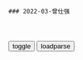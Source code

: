 ```tip
### 2022-03-曾仕强
```

<table id="tbc" style="white-space:pre-wrap">
</table>
<button onclick="toggleb()">toggle</button>
<button onclick="loadparse()">loadparse</button>
<br>
<!-- 🌸<br>🍅-　-🍑<hr>🍀 -->
<pre>
<textarea rows="30" cols="100" style="display: none" id="tar">

曾公在七年前，冒着折寿风险预言，封神榜时代已到来
https://mbd.baidu.com/newspage/data/videolanding?nid=sv_1047108967932185604&sourceFrom=pc_feedlist

上面有些古佛古神，他们开z治协商会议，要通过365尊神。

目前的时代正是封神榜的时代，各路英雄都出来，统统出来，重新来过。
21世界是个新的开始，重新又开始混沌未开，阴阳两判，四项八卦一路推出来。

<font size="1" style="color:#DCDCDC">2022-06-05</font>

曾仕强：zg人绝对不可以随便牺牲，但是zg人一定要从容就义！
https://mbd.baidu.com/newspage/data/videolanding?nid=sv_1146890154671288145&sourceFrom=rec

<font size="1" style="color:#DCDCDC">2022-06-02</font>

曾仕强：女人的第六感比较灵，那么男人要听女人的吗？
https://mbd.baidu.com/newspage/data/videolanding?nid=sv_54959642041152900&sourceFrom=pc_feedlist

我们所面对的经常是，资讯不充分，数据不正确。

女人的话一定要听，但是女人的话是不可以听的。

<font size="1" style="color:#DCDCDC">2022-05-05</font>

曾仕强：你去找钱，一辈子辛苦；钱来找你，生活轻松愉快
https://mbd.baidu.com/newspage/data/videolanding?nid=sv_7642913101254947800&sourceFrom=pc_feedlist

现代人，脑筋真够不清楚，把错的看成对的，把对的反而看成错的，然后洋洋得意。

你去找钱，一辈子很辛苦。钱来找你，你轻松愉快。

现在的理财专家，都是穷光蛋。一天到晚告诉人家哪一个股票会，哪一个股票会跌，这个人累了个半死，就是赚不着钱，那你还听他的？

<font size="1" style="color:#DCDCDC">2022-04-29</font>

曾仕强教授：你如果看清了自己，基本上就开悟了！
https://mbd.baidu.com/newspage/data/videolanding?nid=sv_13017235389568420561&sourceFrom=rec

第一，你这辈子来是干什么的。你可能到死都不知道。
很多人到六七十岁才知道，哎呀我根本不是做这些事情的，时间都浪费掉了。

第二，你知道怎样去完成你的人生使命吗？你也不知道。
第三，你开始做了，你会知道怎样做才会做更好吗？也不知道。
其实这三个是人生最要紧的事情，可是我们全不知道。

<font size="1" style="color:#DCDCDC">2022-04-27</font>

六十四卦中有“大过卦”与“小过卦”，分别有何含义｜百家讲坛
https://mbd.baidu.com/newspage/data/videolanding?nid=sv_292888622464824385&sourceFrom=rec

人为什么会小过不断，就是因为你不在意。

<font size="1" style="color:#DCDCDC">2022-04-27</font>

《易经》中常用的两个字悔和吝，它们分别有何深意？｜百家讲坛
https://mbd.baidu.com/newspage/data/videolanding?nid=sv_5285080922736034094&sourceFrom=rec

悔是从心就是我做错了，我心里面真的想改过，而且我会实际行动来补过。

吝是找理由。不是我有意的，我实在是没有办法，讲这些话就是无心要改变。
嘴巴找很多理由，来掩饰他的过错，心里头完全没有想要改过。

各位有没有发现，这是人生的规律。吉生吝，吝生凶，凶生悔，悔生吉。

<font size="1" style="color:#DCDCDC">2022-04-27</font>

曾仕强：凡是发生过的事情都是好事情，整天想东想西没有好处！
https://mbd.baidu.com/newspage/data/videolanding?nid=sv_8530937025441906921&sourceFrom=rec

易经是解开宇宙人生密码的一部宝典，是把人生的密码整个给你解开。

<font size="1" style="color:#DCDCDC">2022-04-27</font>

曾仕强教授：你会失败是因为你选择的失败！
https://mbd.baidu.com/newspage/data/videolanding?nid=sv_11660553978942137563&sourceFrom=rec

你会失败是因为你选择的失败，你要成功是因为你选择的成功。
一个人向成功的时候都是自己否定，以我的能力可能吗？以我的运气做得到吗？你就把自己的选择否定掉，所以一般人嘴巴都讲要成功，心里想的都是要失败，因为失败你比较没有压力，成功你的压力会越来越大。

<font size="1" style="color:#DCDCDC">2022-04-27</font>

曾仕强：地球，已经丧失了自我修复的力量，这是人类最大的威胁！
https://mbd.baidu.com/newspage/data/videolanding?nid=sv_4428181111087464167&sourceFrom=rec

这就是西方的文明，所造成的一个惨剧。不是悲剧，而是惨剧。zg人应该出来号召全世界，把我们美好的文化重现复兴，发扬到世界上去，否则人类是没救了。

人类不要想过正常气候的日子，气候异常变正常，正常变异常。

你真正了解zh文化，你要知道zg人要替自己所作所为负百分之百的责任。

<font size="1" style="color:#DCDCDC">2022-04-25</font>

曾仕强教授：改掉熬夜的习惯，才有健康的身体！
https://mbd.baidu.com/newspage/data/videolanding?nid=sv_12268672416225135590&sourceFrom=rec

晚上12点以前不睡觉的话，45岁以后什么病都出来了。

<font size="1" style="color:#DCDCDC">2022-04-25</font>

婚前睁大眼睛婚后睁一只眼闭一只眼
https://mbd.baidu.com/newspage/data/videolanding?nid=sv_3476910416224763800&sourceFrom=rec

好不容易选择一个人，天天跟他过不去，就是跟自己过不去。

<font size="1" style="color:#DCDCDC">2022-04-25</font>

曾仕强：懂得越多的人越不敢讲对错，越一知半解的越好像什么都懂
https://mbd.baidu.com/newspage/data/videolanding?nid=sv_7767539625906845359&sourceFrom=pc_feedlist

<font size="1" style="color:#DCDCDC">2022-04-25</font>

曾仕强：读《易经》，就是要及时悔改，老天随时给我们回头的路
https://mbd.baidu.com/newspage/data/videolanding?nid=sv_2542886418315394847&sourceFrom=pc_feedlist

我们没有当g的时候，良心最好。

<font size="1" style="color:#DCDCDC">2022-04-25</font>

曾仕强：怎么做才能得到领导的赏识？学会这个方法绝对有效
https://mbd.baidu.com/newspage/data/videolanding?nid=sv_10457396732918106831&sourceFrom=pc_feedlist

<font size="1" style="color:#DCDCDC">2022-04-25</font>

曾仕强：要相信明哲保身，智慧的人都懂得做隐士，最怕你当硬汉
https://mbd.baidu.com/newspage/data/videolanding?nid=sv_1186513407860990781&sourceFrom=rec

年轻人永远是被利用的一群，就是因为你有正义感。你所知又不多，又充满了正义，就很容易被人家拿来当工具。

<font size="1" style="color:#DCDCDC">2022-04-25</font>

曾仕强：人生必须要通过一些检验，谁都跑不掉｜百家讲坛
https://mbd.baidu.com/newspage/data/videolanding?nid=sv_8803902742300506588&sourceFrom=pc_feedlist

<font size="1" style="color:#DCDCDC">2022-04-25</font>

曾仕强：与人沟通千万记住有个距离感，更有利于你结识善缘
https://mbd.baidu.com/newspage/data/videolanding?nid=sv_3866538320236112837&sourceFrom=pc_feedlist

<font size="1" style="color:#DCDCDC">2022-04-22</font>

曾仕强：其实一个人未来的模样是自己定的，你发现了吗？
https://mbd.baidu.com/newspage/data/videolanding?nid=sv_1501831350016235927&sourceFrom=rec

<font size="1" style="color:#DCDCDC">2022-04-22</font>

曾仕强：一个人越是缺少什么，他越是要表现什么
https://mbd.baidu.com/newspage/data/videolanding?nid=sv_15154943538222677792&sourceFrom=rec

讲话讲得越冠冕堂皇的人，人格是越低劣的。
因为如果对他来说是真的，他就用不着强调。

凡是会特别强调他怎么样，你都要提高警觉，
他就怕你发现，怕你怀疑，他不停地给你保障，但没有用。

<font size="1" style="color:#DCDCDC">2022-04-22</font>

曾仕强：与人沟通千万记住有个距离感，更有利于你结识善缘
https://mbd.baidu.com/newspage/data/videolanding?nid=sv_3866538320236112837&sourceFrom=pc_feedlist

隐隐约约得暗示，对zg人其实更重要。

<font size="1" style="color:#DCDCDC">2022-04-22</font>

日本“躺平族”创始人，20年没出过家门，吃喝拉撒全靠父母帮！
https://mbd.baidu.com/newspage/data/videolanding?nid=sv_3274117938900673301&sourceFrom=pc_feedlist

<font size="1" style="color:#DCDCDC">2022-04-19</font>

董明珠：“霸道”是我的慈悲
https://mbd.baidu.com/newspage/data/videolanding?nid=sv_10004643190241883511&sourceFrom=pc_feedlist

我根本没想过胜算还是失败，我认为一定是我选择没有错的。

<font size="1" style="color:#DCDCDC">2022-04-19</font>

曾仕强：人情没必要去讨，一讨就全都没了！
https://mbd.baidu.com/newspage/data/videolanding?nid=sv_1999034507730367959&sourceFrom=rec

父母不可以跟子女讲，我这么辛苦养你，你以后要报答我。
人情不讨，人情永远在。人情一讨，连本带利统统讨光光。

只要你心中有所求，你就得不到任何东西。

<font size="1" style="color:#DCDCDC">2022-04-19</font>

曾仕强：怎样用金钱来测试朋友
https://mbd.baidu.com/newspage/data/videolanding?nid=sv_3629025907009395992&sourceFrom=pc_feedlist

你救了穷人就会制造更多的穷人。
你要告诉他怎么脱离这个穷的困境，而不是给他现成的钱让他去花。

<font size="1" style="color:#DCDCDC">2022-04-19</font>

曾仕强教授：天无绝人之路！
https://mbd.baidu.com/newspage/data/videolanding?nid=sv_7964665453620682905&sourceFrom=rec

<font size="1" style="color:#DCDCDC">2022-04-19</font>

曾仕强教授：试错的成本并不高，错过的成本却非常高！
https://mbd.baidu.com/newspage/data/videolanding?nid=sv_5792718952025552286&sourceFrom=rec

你什么都不敢尝试，什么都怕过分，结果搞得自己寸步难行，反而得不到宝贵的经验。

<font size="1" style="color:#DCDCDC">2022-04-19</font>

无毒不丈夫，最毒妇人心。因为一阴一阳之谓道
https://mbd.baidu.com/newspage/data/videolanding?nid=sv_6992743362789817776&sourceFrom=rec

所有冷的东西，都跑到地面上来的时候。热的东西都跑到地底下去，其实是蛮危险的。因为火烧就要爆发了。

<font size="1" style="color:#DCDCDC">2022-04-19</font>

曾仕强：做事要用心，而不仅仅是努力
https://mbd.baidu.com/newspage/data/videolanding?nid=sv_13361670648616810061&sourceFrom=pc_feedlist

努力是没有用的，做事要用心。

<font size="1" style="color:#DCDCDC">2022-04-19</font>

曾仕强：凡是碰到你意想不到的事情，是老天在帮你忙
https://mbd.baidu.com/newspage/data/videolanding?nid=sv_10287616474097934836&sourceFrom=rec

<font size="1" style="color:#DCDCDC">2022-04-13</font>

曾仕强：世界上你是唯一的，没有第二个人完全跟你一样｜百家讲坛
https://mbd.baidu.com/newspage/data/videolanding?nid=sv_1729266743530644350&sourceFrom=pc_feedlist

我造出我这样的命运，那我抱怨，抱怨谁？能不能重来，没有办法重来。

<font size="1" style="color:#DCDCDC">2022-04-13</font>

曾仕强：人要有辨别事实的能力，不要轻易相信当下的资讯信息
https://mbd.baidu.com/newspage/data/videolanding?nid=sv_15226251326997222224&sourceFrom=pc_feedlist

资讯泛滥的时代，要慎选资讯。

我们大概每一分钟，都可以得到还几个不正确的资讯。

以前一个资讯要公布出来是很谨慎的过程，再三的过滤，再三的求证。现在没有，随便听到，随便传播。

<font size="1" style="color:#DCDCDC">2022-04-13</font>

功劳永远是老板的，作为一个部属，是永远没有功劳的？｜百家讲坛
https://mbd.baidu.com/newspage/data/videolanding?nid=sv_6754277510386445664&sourceFrom=pc_feedlist

<font size="1" style="color:#DCDCDC">2022-04-13</font>

在太极中我们所看到的都是假象，真相是永远看不见的｜百家讲坛
https://mbd.baidu.com/newspage/data/videolanding?nid=sv_12771722825435026747&sourceFrom=pc_feedlist

我们所看到的都是假象，真相是永远看不见的。a龖龖囗

<font size="1" style="color:#DCDCDC">2022-04-13</font>

君子有三畏！人总应该给他一个“怕”的人，尤其是孩子｜百家讲坛
https://mbd.baidu.com/newspage/data/videolanding?nid=sv_3346391998293816977&sourceFrom=pc_feedlist

你心里头总要有一些害怕的对象，你才会制约你自己。天不怕地不怕，那还得了？

<font size="1" style="color:#DCDCDC">2022-04-12</font>

曾仕强：新的是好的，旧的是坏的，这是最可怕的观念｜百家讲坛
https://mbd.baidu.com/newspage/data/videolanding?nid=sv_12652953931812620089&sourceFrom=pc_feedlist

有例行一定有例外，这个我们承认。但是例外比例行还多，那人家就不服气了。

例外比较少，理性比较多。经常这样办，偶尔这样办可以。

求新求变本身是对的，是你搞错了。

<font size="1" style="color:#DCDCDC">2022-04-12</font>

世界上有很多“三季人”，远离他们可以多活10年？｜百家讲坛
https://mbd.baidu.com/newspage/data/videolanding?nid=sv_11369236759457080734&sourceFrom=pc_feedlist

越是不懂的人，讲话声音越大。

<font size="1" style="color:#DCDCDC">2022-04-12</font>

为什么说西方家庭是有限公司，zg家庭是无限公司？｜百家讲坛
https://mbd.baidu.com/newspage/data/videolanding?nid=sv_14119058228956656269&sourceFrom=pc_feedlist

<font size="1" style="color:#DCDCDC">2022-04-12</font>

《易经》解开宇宙人生的奥秘，人生地物统统要潜龙勿用｜百家讲坛
https://mbd.baidu.com/newspage/data/videolanding?nid=sv_5685533205442812238&sourceFrom=pc_feedlist

有害无害都弄出来了，糟糕了。

<font size="1" style="color:#DCDCDC">2022-04-11</font>

《易经》告诉我们只问应不应该，少去问结果会怎样｜百家讲坛
https://mbd.baidu.com/newspage/data/videolanding?nid=sv_13031935112614904365&sourceFrom=pc_feedlist

<font size="1" style="color:#DCDCDC">2022-04-11</font>

曾仕强：爱情并不是生活的全部！
https://mbd.baidu.com/newspage/data/videolanding?nid=sv_15220424064617838154&sourceFrom=rec

爱情是要学习的，如果没有学习，那这爱情很可能就是漩涡，就会把人滚进去，然后受伤的一定是自己。

<font size="1" style="color:#DCDCDC">2022-04-11</font>

每个文字都有象数理，每个文字都是太极，是有生命的！｜百家讲坛
https://mbd.baidu.com/newspage/data/videolanding?nid=sv_17176076426274769887&sourceFrom=pc_feedlist

吉悔常用的时候，吝凶就可以减免。

<font size="1" style="color:#DCDCDC">2022-04-11</font>

利是害的来源，害是利的基础！合在一起能得到正确概念｜百家讲坛
https://mbd.baidu.com/newspage/data/videolanding?nid=sv_1053163345434657329&sourceFrom=pc_feedlist

<font size="1" style="color:#DCDCDC">2022-04-11</font>

什么叫“趋吉避凶”？曾仕强教授：挣脱人生的必然律｜百家讲坛
https://mbd.baidu.com/newspage/data/videolanding?nid=sv_8654528159224741390&sourceFrom=pc_feedlist

一件事情你做到了，你完全趋吉避凶。后悔在先，不要后悔在后。a龖龖龖

你要做一件事要想想，我这事情后果可能怎么样，会不会有什么事情让我后悔的。
你什么都不想，做了再说。做了之后再后悔，晚了。

<font size="1" style="color:#DCDCDC">2022-04-11</font>

人不管信什么，信到差不多就好，过分相信就是迷信！｜百家讲坛
https://mbd.baidu.com/newspage/data/videolanding?nid=sv_9629565090580951386&sourceFrom=pc_feedlist

不管信什么，信到差不多就好，过分相信就是迷信。

迷信是程度问题，而不是说哪个东西是迷信。

<font size="1" style="color:#DCDCDC">2022-04-11</font>

曾仕强：人败皆因懒，不管有钱没钱，一定要记住这句话
https://mbd.baidu.com/newspage/data/videolanding?nid=sv_9784751722799196302&sourceFrom=rec

人一旦懒惰，你再有钱也是完蛋。人再有成就再聪明，只要你一懒惰，就报销了。

<font size="1" style="color:#DCDCDC">2022-04-11</font>

八卦与h字起源有着密切联系，“水”字就是从中得来｜百家讲坛
https://mbd.baidu.com/newspage/data/videolanding?nid=sv_5200201997090833367&sourceFrom=pc_feedlist

<font size="1" style="color:#DCDCDC">2022-04-11</font>

为什么总说“儿子像妈，女儿像爸”，其中有何奥秘？｜百家讲坛
https://mbd.baidu.com/newspage/data/videolanding?nid=sv_7542082087861148210&sourceFrom=pc_feedlist

<font size="1" style="color:#DCDCDC">2022-04-11</font>

什么限制都没有，但还是不会去违反，这就叫“坤谦”｜百家讲坛
https://mbd.baidu.com/newspage/data/videolanding?nid=sv_3204881759912118059&sourceFrom=pc_feedlist

<font size="1" style="color:#DCDCDC">2022-04-07</font>

《易经》告诉我们：一切都是你在决定，不是命在决定｜百家讲坛
https://mbd.baidu.com/newspage/data/videolanding?nid=sv_11440334398892666704&sourceFrom=pc_feedlist

<font size="1" style="color:#DCDCDC">2022-04-07</font>

《易经》有个通例“初难知，上易知”，来听其中道理｜百家讲坛
https://mbd.baidu.com/newspage/data/videolanding?nid=sv_7968078918532049808&sourceFrom=pc_feedlist

一个人到了七老八十，你这辈子有什么成就其实都已经知道了，都非常清楚了。所以老人家没有什么好隐藏的。

年轻人被人家骂没有出息的，其实对你是好事。
我有一天出息给你看，你就有出息了。

<font size="1" style="color:#DCDCDC">2022-04-07</font>

要了解《易经》中的八卦，必须善于运用我们的想象力｜百家讲坛
https://mbd.baidu.com/newspage/data/videolanding?nid=sv_6828227664410775416&sourceFrom=pc_feedlist

<font size="1" style="color:#DCDCDC">2022-04-07</font>

山艮的顶端是“劳谦”，“劳谦”在《易经》中是何意？｜百家讲坛
https://mbd.baidu.com/newspage/data/videolanding?nid=sv_11768362377523468758&sourceFrom=pc_feedlist

没有贡献而谦，那个是不值得我们去表扬的。

你说老天帮忙没有人会不高兴，你说这是我努力的成果，你试试看。

<font size="1" style="color:#DCDCDC">2022-04-07</font>

都说“文王重卦”，六十四卦真的是文王所创的吗？｜百家讲坛
https://mbd.baidu.com/newspage/data/videolanding?nid=sv_7104505883398977346&sourceFrom=rec

zg人所有东西，都是集体创造的。而且我们也不相信，64卦是到文王才把它重卦起来的。

<font size="1" style="color:#DCDCDC">2022-04-07</font>

曾仕强教授：“太极”是宇宙万物万象共同的基因！｜百家讲坛
https://mbd.baidu.com/newspage/data/videolanding?nid=sv_8197720046341774511&sourceFrom=pc_feedlist

<font size="1" style="color:#DCDCDC">2022-04-07</font>

为什么猴子不如人灵光？原来与手的“灵活度”有关｜百家讲坛
https://mbd.baidu.com/newspage/data/videolanding?nid=sv_7756355787006527700&sourceFrom=rec

<font size="1" style="color:#DCDCDC">2022-04-07</font>

《易经》的奥秘：人要站在不变立场上来变，才不会乱变｜百家讲坛
https://mbd.baidu.com/newspage/data/videolanding?nid=sv_9279174319155176217&sourceFrom=pc_feedlist

人妥协却不能放弃立场，才叫圆通。

<font size="1" style="color:#DCDCDC">2022-04-07</font>

曾仕强教授：老祖宗的智慧足以应付一切而没有后遗症
https://mbd.baidu.com/newspage/data/videolanding?nid=sv_5247257362340078145&sourceFrom=rec

一个人只有发现你自己错的时候，你才会改变一切。你始终认为都是别人错我没有错，你永远是愚昧的。

<font size="1" style="color:#DCDCDC">2022-04-04</font>

在《易经》中七变九、八变六，我们就把它叫做七上八下｜百家讲坛
https://mbd.baidu.com/newspage/data/videolanding?nid=sv_13744373099399484587&sourceFrom=pc_feedlist

<font size="1" style="color:#DCDCDC">2022-04-04</font>

怎样做才是一个“贤妻”？曾仕强：让他没有后顾之忧｜百家讲坛
https://mbd.baidu.com/newspage/data/videolanding?nid=sv_3046956655024182908&sourceFrom=pc_feedlist

<font size="1" style="color:#DCDCDC">2022-04-04</font>

《易经》中讲：一个人现在的状况是从小到大累积的结果｜百家讲坛
https://mbd.baidu.com/newspage/data/videolanding?nid=sv_9931215178431706493&sourceFrom=pc_feedlist

一个人活到五十岁，回头一看会发现你一路走来，好像都有一只手在安排。

你这一路走来，就造成你今天这个样子。你今天为什么会这样，就是你从小到大点点滴滴累积起来的成果。

<font size="1" style="color:#DCDCDC">2022-04-04</font>

假如人们不信苍生信鬼神的话，我们人类会怎么样？｜百家讲坛
https://mbd.baidu.com/newspage/data/videolanding?nid=sv_2800154385066205129&sourceFrom=rec

要重视活着的人，不要完全被那种，看不见的鬼神所牵引。

<font size="1" style="color:#DCDCDC">2022-04-03</font>

“五十而知天命”对应“发愤忘食”，发愤忘食有何条件｜百家讲坛
https://mbd.baidu.com/newspage/data/videolanding?nid=sv_6967212259570721100&sourceFrom=rec

不能小时候就发愤忘食，
发愤忘食干什么？看言情小说，完了。发愤忘食干什么？上网吧，完了。

发愤忘食是有条件的，就是当你知道你这辈子要做什么的时候，你就全心全意去做。

<font size="1" style="color:#DCDCDC">2022-04-03</font>

《易经》所追求的是无咎，而并非大吉大利，有得必有失丨百家讲坛
https://mbd.baidu.com/newspage/data/videolanding?nid=sv_13491243783442642801&sourceFrom=rec

易经所追求的就是无咎，不是大吉大利。大吉大利有什么用，后面一定是凶，它是连带来的。当你得到某些好处的时候，你注定要失掉一些东西。

你做生意，生意一好，你就忙死了，你就没有时间看电影，有钱也不能看电影。生意不好，赚不到钱，那就有时间看定影了。

<font size="1" style="color:#DCDCDC">2022-04-03</font>

《易经》告诉我们：就算有过错也没有关系，才叫做无咎丨百家讲坛
https://mbd.baidu.com/newspage/data/videolanding?nid=sv_1252598323920882829&sourceFrom=pc_feedlist

易经所追求的最高的叫做无咎。无咎不是没有过错，
无咎是就算有过错，也没有关系，才叫做无咎。

无咎就是你只要行得正，做得正，就算有点小过错，人家很容易谅解你，也不会有什么凶祸。

我们一般人都喜欢大吉大利，
大吉大利跟凶险祸患是一体的。

<font size="1" style="color:#DCDCDC">2022-03-30</font>

曾仕强：讲话首先要讲的让人听得进去，z美沟通的区别
https://mbd.baidu.com/newspage/data/videolanding?nid=sv_7282282714003747081&sourceFrom=rec

我们越来越喜欢听好听的话，我们对真实的话，我们很不喜欢听。

你没有适当的恭维，他根本听不进去，你再对也没有用。

讲话首先要让对方听得进去，只要他听不进去，你就等于白讲了。你再对也没有用，再真实也没有用，你再真心也没有用。

你学到美g人的沟通，你在zgsh是吃不开的。美g人听话是听这句话是不是真的，
zg人听话是听你这句话的立场是什么，是跟我同一立场还是不同立场。

我们最在乎的是你跟我同一立场，还是不同立场。我们不在乎你讲真话是讲假话。

美国人只在乎你讲话的内容，他不在乎你怎么讲，你讲话的方式无所谓。zg人相反，zg人不在乎你讲话的内容，他非常在乎你讲话的方式。

你怎么可以这样讲？你不可以这样讲！你讲什么都不所谓，就是不可以这样讲。

美g人你就要给他真实的材料。你怎么讲，他都听得进去。

我们都知道他对我很好，他都跟我讲真话，他这一次是真心为我，但是我还是不高兴。为什么？他不可以这样子，我们很在乎他不可以这样子。

<font size="1" style="color:#DCDCDC">2022-04-03</font>

连接天南地北的线叫太极线，一切一切都是走这样的线｜百家讲坛
https://mbd.baidu.com/newspage/data/videolanding?nid=sv_3917633145680236000&sourceFrom=pc_feedlist

现在科学也证明，一切都是走S这样的线。

<font size="1" style="color:#DCDCDC">2022-04-02</font>

曾仕强教授：科学越发达越证明《易经》讲的道理越正确｜百家讲坛
https://mbd.baidu.com/newspage/data/videolanding?nid=sv_8354126599472522052&sourceFrom=pc_feedlist

用科学的知识来了解易经，会非常方便，我们比古人方便太多了，因为有很多的科学的东西帮助我们去了解易经。

<font size="1" style="color:#DCDCDC">2022-04-01</font>

伏羲氏画来画去，他怎么知道“三画卦”就要停呢？｜百家讲坛
https://mbd.baidu.com/newspage/data/videolanding?nid=sv_13772239620556757168&sourceFrom=pc_feedlist

方向永远比速度更优先。

<font size="1" style="color:#DCDCDC">2022-04-01</font>

如果引起人家嫉妒，不完全是别人的事情，自己也要检讨丨百家讲坛
https://mbd.baidu.com/newspage/data/videolanding?nid=sv_2143833501523105286&sourceFrom=pc_feedlist

太多年轻人一出sh，他就受到很大的打击，从此对sh失去信心了，然后比谁都坏，这是非常可怜的。

<font size="1" style="color:#DCDCDC">2022-04-01</font>

在六十四卦中既济并不是最后一卦，未济才是最后一卦｜百家讲坛
https://mbd.baidu.com/newspage/data/videolanding?nid=sv_9690607455678627884&sourceFrom=pc_feedlist

人有技术，没有仁义，更惨。

<font size="1" style="color:#DCDCDC">2022-04-01</font>

易经告诉我们，盛极必衰
https://mbd.baidu.com/newspage/data/videolanding?nid=sv_4763778748321113265&sourceFrom=rec

你去看历史，你会感觉到易经所讲的完全是它见证的。

<font size="1" style="color:#DCDCDC">2022-04-01</font>

曾仕强：纯善的人容不了自己，纯恶的人别人容不了你｜百家讲坛
https://mbd.baidu.com/newspage/data/videolanding?nid=sv_3393856497894795284&sourceFrom=pc_feedlist

<font size="1" style="color:#DCDCDC">2022-04-01</font>

我们人类有三个特性，来看这三个特性分别是什么｜百家讲坛
https://mbd.baidu.com/newspage/data/videolanding?nid=sv_15640946348386127089&sourceFrom=pc_feedlist

创造性，自主性，局限性。

<font size="1" style="color:#DCDCDC">2022-04-01</font>

曾仕强教授：我为什么要讲易经，因为易经才是根本
https://mbd.baidu.com/newspage/data/videolanding?nid=sv_6351035063838355268&sourceFrom=rec

易经才是根本。你懂得易经，你可以所有事情一下都悟通了，因为它就是乱中有序。它非常乱，但是条条有理。把乱跟有序合起来，你就得到易经的珍萃。

易经是你每天，24小时都在用的东西，只是你不知道。
你所作所为，所讲的话，没有一样是离得开易经的。
因为它是最广大的系统，易经是全世界最大的系统，它可以包容所有的东西，无所不包。

我没有读易经以前，我非常讨厌zg人，乱七八糟不守法不守时，没有现代化。我跟一般年轻人是一样。

你无法改变别人，唯一的办法就是调整自己，调整你的心态，一切都是心态在决定。

<font size="1" style="color:#DCDCDC">2022-04-01</font>

伏羲是怎样画出八卦图来的？听曾仕强教授分析讲解｜百家讲坛
https://mbd.baidu.com/newspage/data/videolanding?nid=sv_8268582761095786769&sourceFrom=pc_feedlist

天象的变化，它是有征兆的。

<font size="1" style="color:#DCDCDC">2022-04-01</font>

「每日一x话」观乎天文，以察时变；观乎人文，以化成天下
https://baijiahao.baidu.com/s?id=1632102072321430704&wfr=spider&for=pc

<font size="1" style="color:#DCDCDC">2022-04-01</font>

女追男的婚姻不可能持久？曾仕强教授告诉你答案｜百家讲坛
https://mbd.baidu.com/newspage/data/videolanding?nid=sv_17611893345134152488&sourceFrom=pc_feedlist

<font size="1" style="color:#DCDCDC">2022-04-01</font>

人生感悟 g学 曾仕强
https://mbd.baidu.com/newspage/data/videolanding?nid=sv_14173941637511459502&sourceFrom=rec

<font size="1" style="color:#DCDCDC">2022-04-01</font>

20世纪，最大的笑话，是市场导向
https://mbd.baidu.com/newspage/data/videolanding?nid=sv_18167777363955745286&sourceFrom=rec

<font size="1" style="color:#DCDCDC">2022-04-01</font>

曾仕强：易经是个大系统，其大无外，其小无内
https://mbd.baidu.com/newspage/data/videolanding?nid=sv_14086747427412307689&sourceFrom=rec

《管子·心术上》讲:“道在天地之间也,其大无外,其小无内。”

<font size="1" style="color:#DCDCDC">2022-04-01</font>

曾仕强：zg人爱面子到底对不对？
https://mbd.baidu.com/newspage/data/videolanding?nid=sv_7133498206241483334&sourceFrom=rec

面子就是羞耻之心，一个人连羞耻之心都没有，那还有救药吗？

人家把哪那个花踢倒了，你就说没关系没关系，他就赶快把它扶正了。如果人家踢倒，你说：你看你！他说：踢倒怎么样，我再踢一个。标准的zg人。

<font size="1" style="color:#DCDCDC">2022-04-01</font>

曾仕强：有一个动作，大家都很讨厌
https://mbd.baidu.com/newspage/data/videolanding?nid=sv_12397707922331971266&sourceFrom=rec

现在越来越多的人，都喜欢做这个动作。（哼）
所有人见到你这样都是讨厌的。

动不动就（嗯），你要看我这一台，别的台都是乱讲，只有我这一台是正的。完了么，全完了。一个人到了要说自己是正的，你就已经开始不正了。a龖龖龖

　你自己孝敬父母是一回事，
你对m族不孝，你对我们文化不孝，那更严重。a龖龖囗

对文化不忠，对m族不孝。

我们绝对不容许，一个公众人物出来说，对不起我犯了普天下的男人都会犯的过错，
你把我也牵进去干什么，你自己搞错了你还在干什么。

真正保留zh文化的是那种没有读什么书的人，他保留最多。一个人有了知识，他就开始要对老祖宗有意见，他就开始认为我们要学西方，他就认为我们要跟国际接轨，就不应该保留zg的东西。大不孝也。

<font size="1" style="color:#DCDCDC">2022-04-01</font>

为什么现在的孩子越来越挑食？曾仕强教授一语点破｜百家讲坛
https://mbd.baidu.com/newspage/data/videolanding?nid=sv_16776779337677393787&sourceFrom=pc_feedlist

一个小孩子，从小吃好的穿好的，
以后万一将来穷买不起丝绸的时候，你穿起来就全身难过。小时候穿粗布的，到时候穿什么都很舒服。

<font size="1" style="color:#DCDCDC">2022-04-01</font>

曾仕强：当你诚心够的时候，就能感应祖先
https://mbd.baidu.com/newspage/data/videolanding?nid=sv_18373219995872591961&sourceFrom=rec

虽然这个人在你眼前，可是你心中没有他一点点位置的时候，他是不存在的。

你要拜孔子，你不必走到他跟前去，你走到跟前去，跟他没有感应也是白来的。你就坐在这里，你就想到孔子讲了一些话，你就跟他有感应了。

你心中有孔子，孔子跟你就有感应。你心中有父母，父母就跟你有感应。你心中有天地，天地就跟你有感应。这就叫祭祀。

<font size="1" style="color:#DCDCDC">2022-03-31</font>

我们每一个人每天都在用《易经》，只是我们不知道而已｜百家讲坛
https://mbd.baidu.com/newspage/data/videolanding?nid=sv_6869466719558732032&sourceFrom=pc_feedlist

<font size="1" style="color:#DCDCDC">2022-03-31</font>

日用而不知的出处、含义_百度知道
https://zhidao.baidu.com/question/2055600658990830227.html

《周易·系辞上》
百姓日用而不知，故君子之道鲜矣。

<font size="1" style="color:#DCDCDC">2022-03-31</font>

八卦中的八个符号长什么样子？它们分别代表着什么？｜百家讲坛
https://mbd.baidu.com/newspage/data/videolanding?nid=sv_18362254808446011047&sourceFrom=pc_feedlist

<font size="1" style="color:#DCDCDC">2022-03-31</font>

太深奥了！如何理解“孤阴不生，孤阳不长”这句话？｜百家讲坛
https://mbd.baidu.com/newspage/data/videolanding?nid=sv_5646746558883145106&sourceFrom=pc_feedlist

我们男女是同等看待的。
女人能做的事情，男人做不了。男人能做的事情，女人都能做。
所以你说男人很伟大，你要证明一下，你生个小孩给我看看，他就生不出来。

<font size="1" style="color:#DCDCDC">2022-03-31</font>

</textarea>
</pre>
<!-- 🍀<br>🍑-　-🍅<hr>🌸 -->

```note
```

<link
  rel="stylesheet"
  href="https://cdn.jsdelivr.net/npm/@fancyapps/ui/dist/fancybox.css"
/>
<script src="https://cdn.jsdelivr.net/npm/@fancyapps/ui@4.0/dist/fancybox.umd.js"></script>

<script type="text/javascript">

var __urlRegex = /(\b(https?|ftp|file):\/\/[-A-Z0-9+&@#\/%?=~_|!:,.;]*[-A-Z0-9+&@#\/%=~_|])/ig;
var __imgRegex = /\.(?:jpe?g|gif|png|webp)$/i;

loadparse();

function parseURL($string){

    var exp = __urlRegex;
    return $string.replace(exp,function(match){
            __imgRegex.lastIndex=0;
            if(__imgRegex.test(match)){
                return '<a data-fancybox="gallery" href="' + match.replace("/p=700", "")
                 + '"><img src="' + match.replace("/p=700", "/p=160x200")+'" width="64"></a>';
            }
            else{
                return '<a href="' + match + '" target="_blank">' + match + '</a>';
            }
        }
    );
}

function loadparse() {
  tbc.innerHTML = parseURL(tar.value);
}

function toggleb() {
  var x = document.getElementById("tar");
  if (x.style.display === "none") {
    x.style.display = "";
  } else {
    x.style.display = "none";
  }
}

</script>
